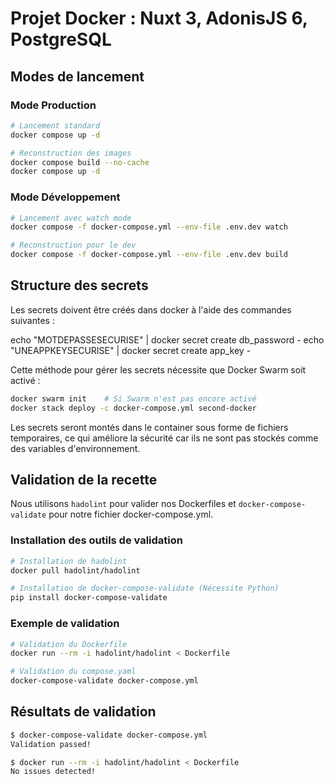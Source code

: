 # Projet Docker : Nuxt 3, AdonisJS 6, PostgreSQL

## Modes de lancement

### Mode Production
```bash
# Lancement standard
docker compose up -d

# Reconstruction des images
docker compose build --no-cache
docker compose up -d
```

### Mode Développement
```bash
# Lancement avec watch mode
docker compose -f docker-compose.yml --env-file .env.dev watch

# Reconstruction pour le dev
docker compose -f docker-compose.yml --env-file .env.dev build
```

## Structure des secrets

Les secrets doivent être créés dans docker à l'aide des commandes suivantes :

echo "MOTDEPASSESECURISE" | docker secret create db_password -
echo "UNEAPPKEYSECURISE" | docker secret create app_key -

Cette méthode pour gérer les secrets nécessite que Docker Swarm soit activé : 

```bash
docker swarm init    # Si Swarm n'est pas encore activé
docker stack deploy -c docker-compose.yml second-docker
```

Les secrets seront montés dans le container sous forme de fichiers temporaires, ce qui améliore la sécurité car ils ne sont pas stockés comme des variables d'environnement.

## Validation de la recette

Nous utilisons `hadolint` pour valider nos Dockerfiles et `docker-compose-validate` pour notre fichier docker-compose.yml.

### Installation des outils de validation
```bash
# Installation de hadolint
docker pull hadolint/hadolint

# Installation de docker-compose-validate (Nécessite Python)
pip install docker-compose-validate
```

### Exemple de validation
```bash
# Validation du Dockerfile
docker run --rm -i hadolint/hadolint < Dockerfile

# Validation du compose.yaml
docker-compose-validate docker-compose.yml
```

## Résultats de validation

```bash
$ docker-compose-validate docker-compose.yml
Validation passed!

$ docker run --rm -i hadolint/hadolint < Dockerfile
No issues detected!
```
